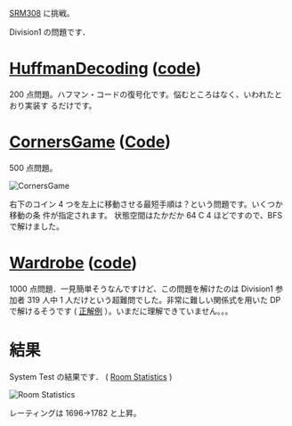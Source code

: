 <!--
title: SRM308 - Hard DP
date: 2006-06-26
-->

[SRM308](http://www.topcoder.com/stat?c=round_overview&rd=9988) に挑戦。

Division1 の問題です．

# [HuffmanDecoding](http://www.topcoder.com/stat?c=problem_statement&pm=6477&rd=9988) ([code](http://www.topcoder.com/stat?c=problem_solution&rm=249043&rd=9988&pm=6477&cr=15632820))

200 点問題。ハフマン・コードの復号化です。悩むところはなく、いわれたとおり実装す
るだけです。

# [CornersGame](http://www.topcoder.com/stat?c=problem_statement&pm=6475&rd=9988) ([Code](http://www.topcoder.com/stat?c=problem_solution&rm=249043&rd=9988&pm=6475&cr=15632820))

500 点問題。

![CornersGame](http://static.flickr.com/61/193897137_da8b13b779_o.gif)

右下のコイン 4 つを左上に移動させる最短手順は？という問題です。いくつか移動の条
件が指定されます。 状態空間はたかだか 64 C 4 ほどですので、BFS で解けました。

# [Wardrobe](http://www.topcoder.com/stat?c=problem_statement&pm=6181&rd=9988) ([code](http://www.topcoder.com/stat?c=problem_solution&rm=249043&rd=9988&pm=6475&cr=15632820))

1000 点問題．一見簡単そうなんですけど、この問題を解けたのは Division1 参加者 319
人中 1 人だけという超難問でした。非常に難しい関係式を用いた DP で解けるそうです
(
[正解例](http://www.topcoder.com/stat?c=problem_solution&cr=251074&rd=9988&pm=6181)
）。いまだに理解できていません。。。

# 結果

System Test の結果です． (
[Room Statistics](http://www.topcoder.com/stat?c=coder_room_stats&cr=15632820&rd=9988&rm=249043)
)

![Room Statistics](http://static.flickr.com/52/189525145_fde50c2ddf_o.png)

レーティングは 1696-&gt;1782 と上昇。
